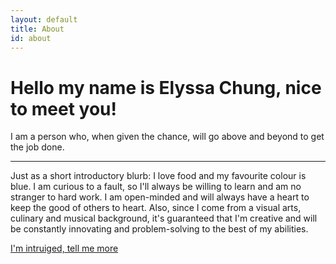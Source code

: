 ```yaml
---
layout: default
title: About
id: about
---
```

<!-- ADDED JUMBOTRON THING HERE-->
			

<div class="jumbotron" id= "about">  		   		   
<h1 class="display-3">Hello my name is Elyssa Chung, nice to meet you!</h1>
<!--This is a simple hero unit, a simple jumbotron-style component for calling extra attention to featured content or information.-->
<p class="lead">I am a person who, when given the chance, will go above and beyond to get the job done.  
</p>
<hr class="my-4">
<p>Just as a short introductory blurb: I love food and my favourite colour is blue.  I am curious to a fault, so I'll always be willing to learn and am no stranger to hard work.  I am open-minded and will always have a heart to keep the good of others to heart.  Also, since I come from a visual arts, culinary and musical background, it's guaranteed that I'm creative and will be constantly innovating and problem-solving to the best of my abilities.  </p>
<p class="lead">
<a class="btn btn-info btn-lg" href="ImIntriguedMoar.html" role="button">I'm intruiged, tell me more</a>
</p>
</div>
